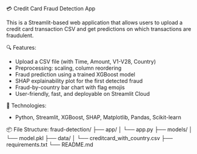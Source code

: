 💳 Credit Card Fraud Detection App

This is a Streamlit-based web application that allows users to upload a credit card transaction CSV and get predictions on which transactions are fraudulent.

🔍 Features:
- Upload a CSV file (with Time, Amount, V1-V28, Country)
- Preprocessing: scaling, column reordering
- Fraud prediction using a trained XGBoost model
- SHAP explainability plot for the first detected fraud
- Fraud-by-country bar chart with flag emojis
- User-friendly, fast, and deployable on Streamlit Cloud

🧠 Technologies:
- Python, Streamlit, XGBoost, SHAP, Matplotlib, Pandas, Scikit-learn

📦 File Structure:
fraud-detection/
├── app/
│ └── app.py
├── models/
│ └── model.pkl
├── data/
│ └── creditcard_with_country.csv
├── requirements.txt
└── README.md


